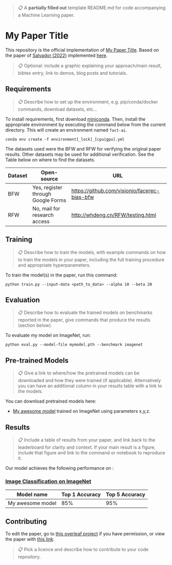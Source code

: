 >📋  A **partially filled out** template README.md for code accompanying a Machine Learning paper.

# My Paper Title

This repository is the official implementation of [My Paper Title](https://arxiv.org/abs/2030.12345). Based on the paper of [Salvador (2022)](https://openreview.net/forum?id=nRj0NcmSuxb) implemented [here](https://github.com/tiagosalvador/faircal).

>📋  Optional: include a graphic explaining your approach/main result, bibtex entry, link to demos, blog posts and tutorials.

## Requirements

>📋  Describe how to set up the environment, e.g. pip/conda/docker commands, download datasets, etc...

To install requirements, first download [miniconda](https://docs.conda.io/en/latest/miniconda.html).  Then, install the appropriate environment by executing the command below from the current directory.  This will create an environment named `fact-ai`.

```setup
conda env create -f environment[_lock]_[cpu|gpu].yml
```

The datasets used were the BFW and RFW for verifying the original paper results.  Other datasets may be used for additional verification.  See the Table below on where to find the datasets.

| Dataset | Open-source | URL |
|---------|-------------|-----|
| BFW     | Yes, register through Google Forms | https://github.com/visionjo/facerec-bias-bfw |
| RFW     | No, mail for research access | http://whdeng.cn/RFW/testing.html |


## Training

>📋  Describe how to train the models, with example commands on how to train the models in your paper, including the full training procedure and appropriate hyperparameters.

To train the model(s) in the paper, run this command:

```train
python train.py --input-data <path_to_data> --alpha 10 --beta 20
```

## Evaluation

>📋  Describe how to evaluate the trained models on benchmarks reported in the paper, give commands that produce the results (section below).

To evaluate my model on ImageNet, run:

```eval
python eval.py --model-file mymodel.pth --benchmark imagenet
```

## Pre-trained Models

>📋  Give a link to where/how the pretrained models can be downloaded and how they were trained (if applicable).  Alternatively you can have an additional column in your results table with a link to the models.

You can download pretrained models here:

- [My awesome model](https://drive.google.com/mymodel.pth) trained on ImageNet using parameters x,y,z.

## Results

>📋  Include a table of results from your paper, and link back to the leaderboard for clarity and context. If your main result is a figure, include that figure and link to the command or notebook to reproduce it.

Our model achieves the following performance on :

### [Image Classification on ImageNet](https://paperswithcode.com/sota/image-classification-on-imagenet)

| Model name         | Top 1 Accuracy  | Top 5 Accuracy |
| ------------------ |---------------- | -------------- |
| My awesome model   |     85%         |      95%       |

## Contributing

To edit the paper, go to [this overleaf project](https://www.overleaf.com/project/63bbfc495280d6de78aa8d20) if you have permission, or view the paper with [this link](https://www.overleaf.com/read/zpqvnmvcbgsc).

>📋  Pick a licence and describe how to contribute to your code repository.
